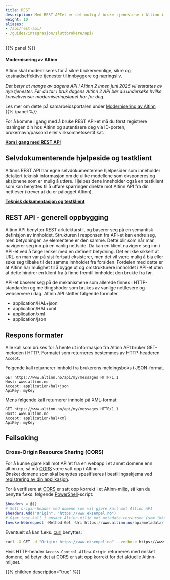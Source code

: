 ```yaml
---
title: REST
description: Med REST-APIet er det mulig å bruke tjenestene i Altinn i en app eller ekstern nettside. 
weight: 10
aliases:
- /api/rest-api/
- /guides/integrasjon/sluttbrukere/api/
---
```

{{% panel %}}
#### Modernisering av Altinn
Altinn skal moderniseres for å sikre brukervennlige, sikre og kostnadseffektive tjenester til innbyggere og næringsliv.

*Det betyr at mange av dagens API i Altinn 2 innen juni 2025 vil erstattes av nye tjenester.
Før du tar i bruk dagens Altinn 2 API bør du undersøke hvilke konsekvenser moderniseringsløpet har for deg.*

Les mer om dette på samarbeidsportalen under [Modernisering av Altinn](https://samarbeid.digdir.no/eformidling/modernisering-av-altinn/1799)
{{% /panel %}}

For å komme i gang med å bruke REST API-et må du først registrere løsningen din hos Altinn og autentisere deg via ID-porten, brukernavn/passord eller virksomhetssertifikat.

**[Kom i gang med REST API](kom-i-gang/)**

## Selvdokumenterende hjelpeside og testklient
Altinns REST API har egne selvdokumenterene hjelpesider som inneholder detaljert teknisk informasjon om de ulike modellene som eksponeres og aksjonene som er mulig å utføre. Hjelpesidene inneholder også en testklient som kan benyttes til å utføre spørringer direkte mot Altinn API fra din nettleser (krever at du er pålogget Altinn).

**[Teknisk dokumentasjon og testklient](https://www.altinn.no/api/help/)**

## REST API - generell oppbygging
Altinn API benytter REST arkitekturstil, og baserer seg på en semantisk definisjon av innholdet. Strukturen i responsen fra API-et kan endre seg, men betydningen av elementene er den samme. Dette blir som når man navigerer seg inn på en vanlig nettside. Da kan en klient navigere seg inn i API-et ved å følge lenker med en definert betydning. Det er ikke sikkert at URL-en man var på sist fortsatt eksisterer, men det vil være mulig å bla eller søke seg tilbake til det samme innholdet fra forsiden. Fordelen med dette er at Altinn har mulighet til å bygge ut og omstrukturere innholdet i API-et uten at dette hindrer en klient fra å finne fremtil innholdet den brukte fra før.

API-et baserer seg på de mekanismene som allerede finnes i HTTP-standarden og meldingshoder som brukes av vanlige nettlesere og webservere i dag.
Altinn API støtter følgende formater

 - application/HAL+json
 - application/HAL+xml
 - application/xml
 - application/json


## Respons formater
Alle kall som brukes for å hente ut informasjon fra Altinn API bruker GET-metoden i HTTP. Formatet som returneres bestemmes av HTTP-headeren `Accept`.

Følgende kall returnerer innhold fra brukerens meldingsboks i JSON-format.
```HTTP
GET https://www.altinn.no/api/my/messages HTTP/1.1
Host: www.altinn.no
Accept: application/hal+json
ApiKey: myKey
```

Mens følgende kall returnerer innhold på XML-format:
```HTTP
GET https://www.altinn.no/api/my/messages HTTP/1.1
Host: www.altinn.no
Accept: application/hal+xml
ApiKey: myKey
```

## Feilsøking

### Cross-Origin Resource Sharing (CORS)
For å kunne gjøre kall mot API'et fra en webapp i et annet domene enn altinn.no, så må [CORS] være satt opp i Altinn.  
Ønsket domene som skal benyttes spesifiseres i bestillingsskjema ved [registrering av din applikasjon](#registrer-din-applikasjon).

For å verifisere at [CORS] er satt opp korrekt i et Altinn-miljø, så kan du benytte f.eks. følgende [PowerShell]-script:

```powershell
$headers = @{}
# Sett origin-header med domene som vil gjøre kall mot Altinn API
$headers.Add("Origin", "https://www.eksempel.no")
# Gjør test-kall i ønsket Altinn-miljø mot metadata-ressursen (som ikke krever pålogging)
Invoke-Webrequest -Method Get -Uri https://www.altinn.no/api/metadata/ -Headers $headers
```

Eventuelt så kan f.eks. [curl] benyttes:

```bash
curl -X GET -H "Origin: https://www.eksempel.no" --verbose https://www.altinn.no/api/metadata/
```
Hvis HTTP-header `Access-Control-Allow-Origin` returneres med ønsket domene, så betyr det at CORS er satt opp korrekt for det aktuelle Altinn-miljøet.


[CORS]: https://developer.mozilla.org/docs/Web/HTTP/CORS
[PowerShell]: https://en.wikipedia.org/wiki/PowerShell
[curl]: https://en.wikipedia.org/wiki/CURL

{{% children description="true" %}}
